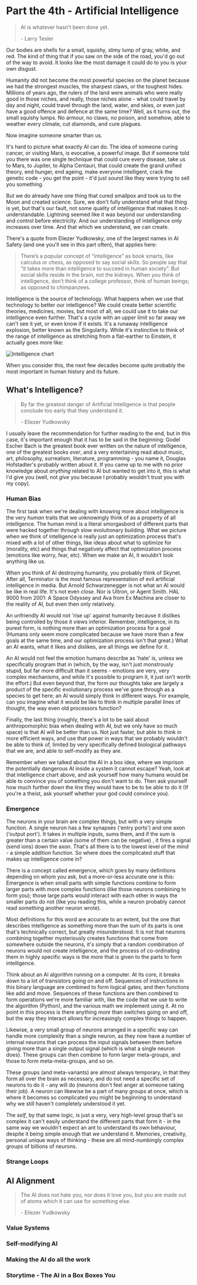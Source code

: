 
# Part the 4th - Artificial Intelligence

> AI is whatever hasn't been done yet.
>
> \- Larry Tesler

Our bodies are shells for a small, squishy, slimy lump of gray, white, and red.  The kind of thing that if you saw on the side of the road, you'd go out of the way to avoid.  It looks like the most damage it could do to you is your own disgust.

Humanity did not become the most powerful species on the planet because we had the strongest muscles, the sharpest claws, or the toughest hides.  Millions of years ago, the rulers of the land were animals who were really good in those niches, and really, those niches alone - what could travel by day and night, could travel through the land, water, and skies, or even just have a good offence and defence at the same time?  Well, as it turns out, the small squishy lumps.  No armour, no claws, no poison, and somehow, able to weather every climate, cut diamonds, and cure plagues.

Now imagine someone smarter than us.

It's hard to picture what exactly AI can do.  The idea of someone curing cancer, or visiting Mars, is evocative, a powerful image.  But if someone told you there was one single technique that could cure every disease, take us to Mars, to Jupiter, to Alpha Centauri, that could create the grand unified theory, end hunger, end ageing, make everyone intelligent, crack the genetic code - you get the point - it'd just sound like they were trying to sell you something.

But we do already have one thing that cured smallpox and took us to the Moon and created science.  Sure, we don't fully understand what that thing is yet, but that's our fault, not some quality of intelligence that makes it not-understandable.  Lightning seemed like it was beyond our understanding and control before electricity.  And our understanding of intelligence only increases over time.  And that which we understand, we can create.

There's a quote from Eliezer Yudkowsky, one of the largest names in AI Safety (and one you'll see in this part often), that applies here:
> There’s a popular concept of “intelligence” as book smarts, like calculus or chess, as opposed to say social skills. So people say that “it takes more than intelligence to succeed in human society”. But social skills reside in the brain, not the kidneys. When you think of intelligence, don’t think of a college professor, think of human beings; as opposed to chimpanzees.

Intelligence is the source of technology.  What happens when we use that technology to better our intelligence?  We could create better scientific theories, medicines, movies, but most of all, we could use it to take our intelligence even further.  That's a cycle with an upper limit so far away we can't see it yet, or even know if it exists.  It's a runaway intelligence explosion, better known as the Singularity.  While it's instinctive to think of the range of intelligence as stretching from a flat-earther to Einstein, it actually goes more like:
‎

![Intelligence chart](https://imgur.com/d4aTBrR.png)
‎

When you consider this, the next few decades become quite probably the most important in human history and its future.

## What's Intelligence?

> By far the greatest danger of Artificial Intelligence is that people conclude too early that they understand it.
>
> \- Eliezer Yudkowsky

I usually leave the recommendation for further reading to the end, but in this case, it's important enough that it has to be said in the beginning: Godel Escher Bach is the greatest book ever written on the nature of intelligence, one of the greatest books *ever*, and a very entertaining read about music, art, philosophy, surrealism, literature, programming - you name it, Douglas Hofstadter's probably written about it. If you came up to me with no prior knowledge about *anything* related to AI but wanted to get into it, this is what I'd give you (well, not *give* you because I probably wouldn't trust you with my copy).

### Human Bias

The first task when we're dealing with knowing more about intelligence is the very *human* traits that we unknowingly think of as a property of all intelligence.  The human mind is a literal smorgasbord of different parts that were hacked together through slow evolutionary building.  What we picture when we think of intelligence is really just an optimization process that's mixed with a lot of other things, like ideas about what to optimize for (morality, etc) and things that negatively affect that optimization process (emotions like worry, fear, etc).  When we make an AI, it wouldn't look anything like us.

When you think of AI destroying humanity, you probably think of Skynet.  After all, Terminator is the most famous representation of evil artificial intelligence in media.  But Arnold Schwarzenegger is not what an AI would be like in real life.  It's not even *close*.  Nor is Ultron, or Agent Smith.  HAL 9000 from 2001: A Space Odyssey and Ava from Ex Machina are closer to the reality of AI, but even then only relatively.

An unfriendly AI would not 'rise up' against humanity because it dislikes being controlled by those it views inferior.  Remember, intelligence, in its purest form, is nothing more than an optimization process for a goal  (Humans only seem more complicated because we have more than a few goals at the same time, and our optimization process isn't that great.)  What an AI wants, what it likes and dislikes, are all things we define for it.

An AI would not feel the emotion humans describe as 'hate' is, unless we specifically program that in (which, by the way, isn't just monstrously stupid, but far more difficult than it seems - emotions are very, very complex mechanisms, and while it's possible to program it, it just isn't worth the effort.)  But even beyond that, the form our thoughts take are largely a product of the specific evolutionary process we've gone through as a species to get here; an AI would simply think in different ways.  For example, can you imagine what it would be like to think in multiple parallel lines of thought, the way even old processors function?

Finally, the last thing (roughly, there's a lot to be said about anthropomorphic bias when dealing with AI, but we only have so much space) is that AI will be better than us.  Not just faster, but able to think in more efficient ways, and use that power in ways that we probably wouldn't be able to think of, limited by very specifically defined biological pathways that we are, and able to self-modify as they are.  

Remember when we talked about the AI in a box idea, where we imprison the potentially dangerous AI inside a system it cannot escape?  Yeah, look at that intelligence chart above, and ask yourself how many humans would be able to convince you of something you don't want to do.  Then ask yourself how much further down the line they would have to be to be able to do it (If you're a theist, ask yourself whether your god could convince you).

### Emergence

The neurons in your brain are complex things, but with a very simple function.  A single neuron has a few synapses ('entry ports') and one axon ('output port').  It takes in multiple inputs, sums them, and if the sum is greater than a certain value (some of them can be negative) , it fires a signal (send ions) down the axon.  That's all there is to the lowest level of the mind - a simple addition function.  So where does the complicated stuff that makes up intelligence come in?

There is a concept called emergence, which goes by many definitions depending on whom you ask, but a more-or-less accurate one is this:  Emergence is when small parts with simple functions combine to form larger parts with more complex functions (like those neurons combining to form you); those large parts would interact with each other in ways the smaller parts do not (like you reading this, while a neuron probably cannot read something another neuron wrote).  

Most definitions for this word are accurate to an extent, but the one that describes intelligence as something more than the sum of its parts is one that's technically correct, but greatly misunderstood.  It is not that neurons combining together mysteriously creates functions that come from somewhere outside the neurons, it's simply that a random combination of neurons would not create intelligence, and the process of co-ordinating them in highly specific ways is the *more* that is given to the parts to form intelligence.

Think about an AI algorithm running on a computer.  At its core, it breaks down to a lot of transistors going on and off.  Sequences of instructions in this binary language are combined to form logical gates, and then functions like add and move.  Sequences of these functions are then combined to form operations we're more familiar with, like the code that we use to write the algorithm (Python), and the various math we implement using it.  At no point in this process is there anything *more* than switches going on and off, but the way they interact allows for increasingly complex things to happen.

Likewise, a very small group of neurons arranged in a specific way can handle more complexity than a single neuron, as they now have a number of internal neurons that can process the input signals between them before giving more than a single output signal (which is what a single neuron does).  These groups can then combine to form larger meta-groups, and those to form meta-meta-groups, and so on.  

These groups (and meta-variants) are almost always temporary, in that they form all over the brain as necessary, and do not need a specific set of neurons to do it - any will do (neurons don't feel anger at someone taking their job).  A neuron can likewise be a part of many groups at once, which is where it becomes so complicated you might be beginning to understand why we still haven't completely understood it yet.

The *self*, by that same logic, is just a very, very high-level group that's so complex it can't easily understand the different parts that form it - in the same way we wouldn't expect an ant to understand its own behaviour, despite it being simple enough that *we* understand it.  Memories, creativity, personal unique ways of thinking - these are all mind-numbingly complex groups of billions of neurons.

### Strange Loops



## AI Alignment

> The AI does not hate you, nor does it love you, but you are made out of atoms which it can use for something else.
>
> \- Eliezer Yudkowsky

### Value Systems

### Self-modifying AI

### Making the AI do all the work <AI monitoring other AI>

### Storytime - The AI in a Box Boxes You
